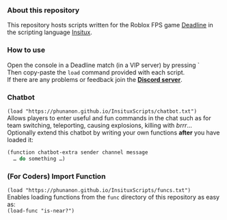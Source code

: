 ### About this repository

This repository hosts scripts written for the Roblox FPS game [Deadline](https://www.roblox.com/games/3837841034/0-19-2-Deadline) in the scripting language [Insitux](https://github.com/phunanon/Insitux).

### How to use

Open the console in a Deadline match (in a VIP server) by pressing \`  
Then copy-paste the `load` command provided with each script.  
If there are any problems or feedback join the [**Discord server**](https://discord.gg/w3Fc4YZ9Qw).

### Chatbot
`(load "https://phunanon.github.io/InsituxScripts/chatbot.txt")`  
Allows players to enter useful and fun commands in the chat such as for team switching, teleporting, causing explosions, killing with *brrr*...  
Optionally extend this chatbot by writing your own functions **after** you have loaded it:  
```clj
(function chatbot-extra sender channel message
  … do something …)
```

### (For Coders) Import Function
`(load "https://phunanon.github.io/InsituxScripts/funcs.txt")`  
Enables loading functions from the `func` directory of this repository as easy as:  
`(load-func "is-near?")`
